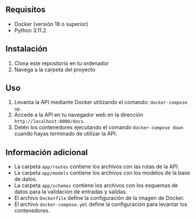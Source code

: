 
## Requisitos

- Docker (versión 18 o superior)
- Python 3.11.2

## Instalación

1. Clona este repositorio en tu ordenador
2. Navega a la carpeta del proyecto

## Uso

1. Levanta la API mediante Docker utilizando el comando: `docker-compose up`.
2. Accede a la API en tu navegador web en la dirección `http://localhost:8000/docs`.
3. Detén los contenedores ejecutando el comando `docker-compose down` cuando hayas terminado de utilizar la API.

## Información adicional

- La carpeta `app/routes` contiene los archivos con las rutas de la API.
- La carpeta `app/models` contiene los archivos con los modelos de la base de datos.
- La carpeta `app/schemas` contiene los archivos con los esquemas de datos para la validación de entradas y salidas.
- El archivo `Dockerfile` define la configuración de la imagen de Docker.
- El archivo `docker-compose.yml` define la configuración para levantar los contenedores.
